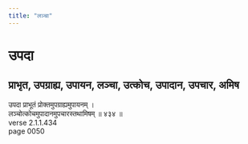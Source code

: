 ```yaml
---
title: "लञ्चा"
---
```


# उपदा
## प्राभृत, उपग्राह्य, उपायन, लञ्चा, उत्कोच, उपादान, उपचार, अमिष
उपदा प्राभूतं प्रोक्तमुपग्राह्यमुपायनम् ।<br />लञ्चोत्कोचमुपादानमुपचारस्तथामिषम् ॥ ४३४ ॥<br />verse 2.1.1.434<br />page 0050

